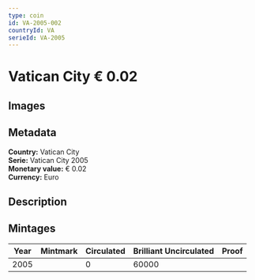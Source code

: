 ```yaml
---
type: coin
id: VA-2005-002
countryId: VA
serieId: VA-2005
---
```


# Vatican City € 0.02

## Images


## Metadata

**Country:** Vatican City\
**Serie:** Vatican City 2005\
**Monetary value:** € 0.02\
**Currency:** Euro

## Description


## Mintages

| Year | Mintmark | Circulated | Brilliant Uncirculated | Proof |
| ---- | -------- | ---------- | ---------------------- | ----- |
| 2005 |  | 0| 60000 |  |
